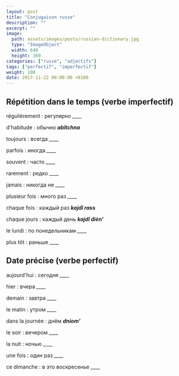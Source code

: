 ```yaml
---
layout: post
title: "Conjugaison russe"
description: ""
excerpt: ""
image:
  path: assets/images/posts/russian-dictionary.jpg
  type: "ImageObject"
  width: 640
  height: 360
categories: ["russe", "adjectifs"]
tags: ["perfectif", "imperfectif"]
weight: 100
date: 2017-11-22 00:00:00 +0100
---
```


## Répétition dans le temps (verbe imperfectif)

régulièrement
: регулярно
*____*

d'habitude
: обычно
*__abîtchna__*

toujours
: всегда
*____*

parfois
: иногда
*____*

souvent
: часто
*____*

rarement
: редко
*____*

jamais
: никогда не
*____*

plusieur fois
: много раз
*____*

chaque fois
: каждый раз
*__kajdî rass__*

chaque jours
: каждый день
*__kajdî dièn'__*

le lundi
: по понедельникам
*____*

plus tôt
: раньше
*____*


## Date précise (verbe perfectif)

aujourd'hui
: сегодня
*____*

hier
: вчера
*____*

demain
: завтра
*____*

le matin
: утром
*____*

dans la journée
: днём
*__dniom'__*

le soir
: вечером
*____*

la nuit
: ночью
*____*

une fois
: один раз
*____*

ce dimanche
: в это воскресенье
*____*
